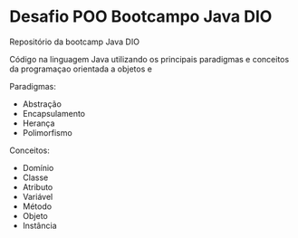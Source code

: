 # Desafio POO Bootcampo Java DIO
Repositório da bootcamp Java DIO

Código na linguagem Java utilizando os principais paradigmas e conceitos da programaçao orientada a objetos e 

Paradigmas: 
- Abstração
- Encapsulamento
- Herança 
- Polimorfismo

Conceitos:
- Domínio
- Classe
- Atributo
- Variável
- Método
- Objeto
- Instância
